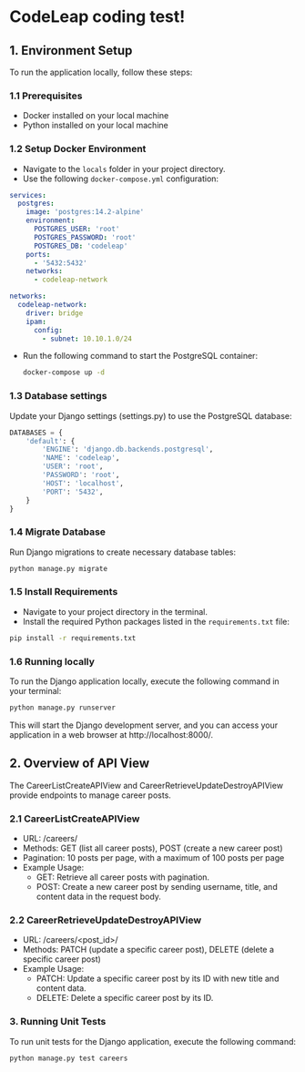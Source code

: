# CodeLeap coding test!

## 1. Environment Setup

To run the application locally, follow these steps:

### 1.1 Prerequisites
- Docker installed on your local machine
- Python installed on your local machine

### 1.2 Setup Docker Environment
- Navigate to the `locals` folder in your project directory.
- Use the following `docker-compose.yml` configuration:

```yaml
services:
  postgres:
    image: 'postgres:14.2-alpine'
    environment:
      POSTGRES_USER: 'root'
      POSTGRES_PASSWORD: 'root'
      POSTGRES_DB: 'codeleap'
    ports:
      - '5432:5432'
    networks:
      - codeleap-network

networks:
  codeleap-network:
    driver: bridge
    ipam:
      config:
        - subnet: 10.10.1.0/24
```

- Run the following command to start the PostgreSQL container:

    ```bash
    docker-compose up -d
    ```

### 1.3 Database settings

Update your Django settings (settings.py) to use the PostgreSQL database:

```python
DATABASES = {
    'default': {
        'ENGINE': 'django.db.backends.postgresql',
        'NAME': 'codeleap',
        'USER': 'root',
        'PASSWORD': 'root',
        'HOST': 'localhost',
        'PORT': '5432',
    }
}
```

### 1.4 Migrate Database

Run Django migrations to create necessary database tables:

```bash
python manage.py migrate
```

### 1.5 Install Requirements
- Navigate to your project directory in the terminal.
- Install the required Python packages listed in the `requirements.txt` file:

```bash
pip install -r requirements.txt
```

### 1.6 Running locally

To run the Django application locally, execute the following command in your terminal:

```bash
python manage.py runserver
```

This will start the Django development server, and you can access your application in a web browser at http://localhost:8000/.

## 2. Overview of API View
The CareerListCreateAPIView and CareerRetrieveUpdateDestroyAPIView provide endpoints to manage career posts.

### 2.1 CareerListCreateAPIView
- URL: /careers/
- Methods: GET (list all career posts), POST (create a new career post)
- Pagination: 10 posts per page, with a maximum of 100 posts per page
- Example Usage:
  - GET: Retrieve all career posts with pagination.
  - POST: Create a new career post by sending username, title, and content data in the request body.

### 2.2 CareerRetrieveUpdateDestroyAPIView
- URL: /careers/<post_id>/
- Methods: PATCH (update a specific career post), DELETE (delete a specific career post)
- Example Usage:
  - PATCH: Update a specific career post by its ID with new title and content data.
  - DELETE: Delete a specific career post by its ID.

### 3. Running Unit Tests

To run unit tests for the Django application, execute the following command:

```bash
python manage.py test careers
```